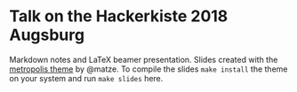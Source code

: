 # Talk on the Hackerkiste 2018 Augsburg

Markdown notes and LaTeX beamer presentation. Slides created with the [metropolis theme](https://github.com/matze/mtheme) by @matze. To compile the slides `make install` the theme on your system and run `make slides` here.

